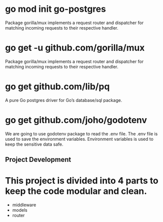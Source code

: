 # go mod init go-postgres
Package gorilla/mux implements a request router and dispatcher for matching incoming requests to their respective handler.

# go get -u github.com/gorilla/mux
Package gorilla/mux implements a request router and dispatcher for matching incoming requests to their respective handler.

# go get github.com/lib/pq
A pure Go postgres driver for Go’s database/sql package.

# go get github.com/joho/godotenv
We are going to use godotenv package to read the .env file. The .env file is used to save the environment variables. Environment variables is used to keep the sensitive data safe. 



## Project Development
# This project is divided into 4 parts to keep the code modular and clean.
- middleware
- models
- router

